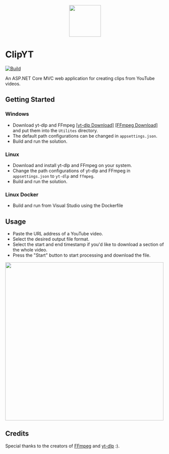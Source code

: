 <p align="center">
  <img height="100" src="https://github.com/pawelptak/clip-yt/assets/52631916/5f6176d5-a57d-4095-bd4d-9f6405b457c3">
</p>

# ClipYT
[![Build](https://github.com/pawelptak/clip-yt/actions/workflows/build.yml/badge.svg?branch=main)](https://github.com/pawelptak/clip-yt/actions/workflows/build.yml)

An ASP.NET Core MVC web application for creating clips from YouTube videos.

## Getting Started
### Windows
- Download yt-dlp and FFmpeg [[yt-dlp Download]](https://github.com/yt-dlp/yt-dlp/releases/latest) [[FFmpeg Download]](https://ffmpeg.org/download.html) and put them into the `Utilites` directory.
- The default path configurations can be changed in `appsettings.json`.
- Build and run the solution.

### Linux
- Download and install yt-dlp and FFmpeg on your system.
- Change the path configurations of yt-dlp and FFmpeg in `appsettings.json` to `yt-dlp` and `ffmpeg`.
- Build and run the solution.

### Linux Docker
- Build and run from Visual Studio using the Dockerfile

## Usage
- Paste the URL address of a YouTube video.
- Select the desired output file format.
- Select the start and end timestamp if you'd like to download a section of the whole video.
- Press the "Start" button to start processing and download the file.

 <img height="500" src="https://github.com/pawelptak/clip-yt/assets/52631916/b1d956f8-bf3d-4a20-9e57-cbc239e9e090">


## Credits
Special thanks to the creators of [FFmpeg](https://ffmpeg.org/) and [yt-dlp](https://github.com/yt-dlp/yt-dlp) :).
